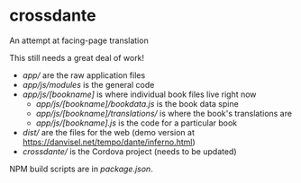 # crossdante

An attempt at facing-page translation

This still needs a great deal of work!

 * _app/_ are the raw application files
  * _app/js/modules_ is the general code
  * _app/js/[bookname]_ is where individual book files live right now
	 * _app/js/[bookname]/bookdata.js_ is the book data spine
	 * _app/js/[bookname]/translations/_ is where the book's translations are
	 * _app/js/[bookname].js_ is the code for a particular book
 * _dist/_ are the files for the web (demo version at https://danvisel.net/tempo/dante/inferno.html)
 * _crossdante/_ is the Cordova project (needs to be updated)

NPM build scripts are in _package.json_.
